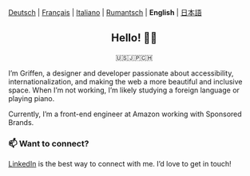 <span lang="de">[Deutsch](https://github.com/schwigri/schwigri/blob/main/README.de.md)</span> |
<span lang="fr">[Français](https://github.com/schwigri/schwigri/blob/main/README.fr.md)</span> |
<span lang="it">[Italiano](https://github.com/schwigri/schwigri/blob/main/README.it.md)</span> |
<span lang="rm">[Rumantsch](https://github.com/schwigri/schwigri/blob/main/README.rm.md)</span> |
<span lang="en">**English**</span> |
<span lang="ja">[日本語](https://github.com/schwigri/schwigri/blob/main/README.ja.md)</span>

<div align="center">

## Hello! 👋🏻

🇺🇸🇯🇵🇨🇭

</div>

I’m Griffen, a designer and developer passionate about accessibility, internationalization, and making the web a more beautiful and inclusive space. When I’m not working, I’m likely studying a foreign language or playing piano.

Currently, I’m a front-end engineer at Amazon working with Sponsored Brands.

### 📫 Want to connect?

[LinkedIn](https://linkedin.com/in/griffens) is the best way to connect with me. I’d love to get in touch!
